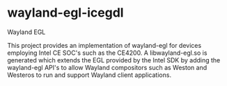 # wayland-egl-icegdl

Wayland EGL

This project provides an implementation of wayland-egl for devices employing Intel CE SOC's such as the CE4200.  A libwayland-egl.so is
generated which extends the EGL provided by the Intel SDK by adding the wayland-egl API's to allow Wayland compositors such as Weston 
and Westeros to run and support Wayland client applications.

